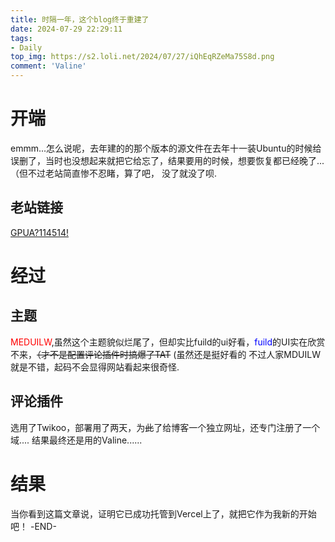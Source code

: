 ```yaml
---
title: 时隔一年，这个blog终于重建了
date: 2024-07-29 22:29:11
tags: 
- Daily
top_img: https://s2.loli.net/2024/07/27/iQhEqRZeMa75S8d.png
comment: 'Valine'
---
```

# 开端
emmm...怎么说呢，去年建的的那个版本的源文件在去年十一装Ubuntu的时候给误删了，当时也没想起来就把它给忘了，结果要用的时候，想要恢复都已经晚了...（但不过老站简直惨不忍睹，算了吧，
没了就没了呗.

## 老站链接
[GPUA?114514!](https://scsdw.github.io)

# 经过

## 主题
<font color=red>MEDUILW</font>,虽然这个主题貌似烂尾了，但却实比fuild的ui好看，<font color=Blue>fuild</font>的UI实在欣赏不来，~~（才不是配置评论插件时搞爆了TAT~~
(虽然还是挺好看的
不过人家MDUILW就是不错，起码不会显得网站看起来很奇怪.

## 评论插件
选用了Twikoo，部署用了两天，为~~此~~了给博客一个独立网址，还专门注册了一个域....
结果最终还是用的Valine......

# 结果
当你看到这篇文章说，证明它已成功托管到Vercel上了，就把它作为我新的开始吧！
-END-